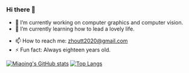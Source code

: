 ### Hi there 👋


<!---**Miaoing/Miaoing** is a ✨ _special_ ✨ repository because its `README.md` (this file) appears on your GitHub profile.

Here are some ideas to get you started:
-->
- 🔭 I’m currently working on computer graphics and computer vision.
- 🌱 I’m currently learning how to lead a lovely life.
<!--- 👯 I’m looking to collaborate on -->
<!-- - 🤔 I’m looking for help with ...-->
<!--- 💬 Ask me about ...-->
- 📫 How to reach me: zhoutt2020@gmail.com
- ⚡ Fun fact: Always eighteen years old.

[![Miaoing's GitHub stats](https://github-readme-stats.vercel.app/api?username=Miaoing&show_icons=true&theme=dracula&count_private=true&hide=prs)](https://github.com/anuraghazra/github-readme-stats)
[![Top Langs](https://github-readme-stats.vercel.app/api/top-langs/?username=Miaoing)](https://github.com/anuraghazra/github-readme-stats)

